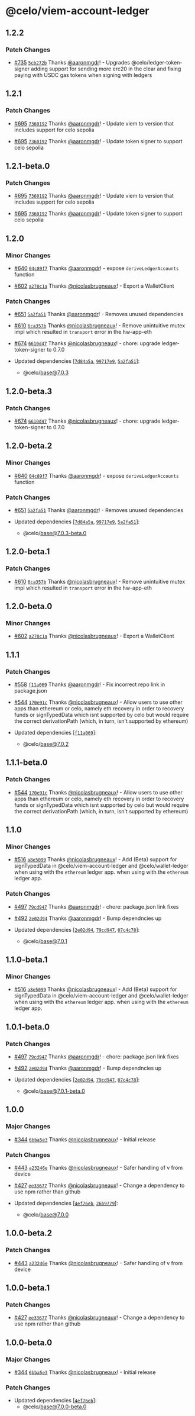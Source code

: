# @celo/viem-account-ledger

## 1.2.2

### Patch Changes

- [#735](https://github.com/celo-org/developer-tooling/pull/735) [`5cb272b`](https://github.com/celo-org/developer-tooling/commit/5cb272babf5618b22253dbdf34b92f33d73b1e2d) Thanks [@aaronmgdr](https://github.com/aaronmgdr)! - Upgrades @celo/ledger-token-signer adding support for sending more erc20 in the clear and fixing paying with USDC gas tokens when signing with ledgers

## 1.2.1

### Patch Changes

- [#695](https://github.com/celo-org/developer-tooling/pull/695) [`7360192`](https://github.com/celo-org/developer-tooling/commit/73601920c69a8ffac4d999dcc1c4b9c928a48989) Thanks [@aaronmgdr](https://github.com/aaronmgdr)! - Update viem to version that includes support for celo sepolia

- [#695](https://github.com/celo-org/developer-tooling/pull/695) [`7360192`](https://github.com/celo-org/developer-tooling/commit/73601920c69a8ffac4d999dcc1c4b9c928a48989) Thanks [@aaronmgdr](https://github.com/aaronmgdr)! - Update token signer to support celo sepolia

## 1.2.1-beta.0

### Patch Changes

- [#695](https://github.com/celo-org/developer-tooling/pull/695) [`7360192`](https://github.com/celo-org/developer-tooling/commit/73601920c69a8ffac4d999dcc1c4b9c928a48989) Thanks [@aaronmgdr](https://github.com/aaronmgdr)! - Update viem to version that includes support for celo sepolia

- [#695](https://github.com/celo-org/developer-tooling/pull/695) [`7360192`](https://github.com/celo-org/developer-tooling/commit/73601920c69a8ffac4d999dcc1c4b9c928a48989) Thanks [@aaronmgdr](https://github.com/aaronmgdr)! - Update token signer to support celo sepolia

## 1.2.0

### Minor Changes

- [#640](https://github.com/celo-org/developer-tooling/pull/640) [`04c89f7`](https://github.com/celo-org/developer-tooling/commit/04c89f739b1056330c5ca287234c9336c19b11e9) Thanks [@aaronmgdr](https://github.com/aaronmgdr)! - expose `deriveLedgerAccounts` function

- [#602](https://github.com/celo-org/developer-tooling/pull/602) [`a270c1a`](https://github.com/celo-org/developer-tooling/commit/a270c1aa0c9d5b282396af8812ea9ddbcb7fec9c) Thanks [@nicolasbrugneaux](https://github.com/nicolasbrugneaux)! - Export a WalletClient

### Patch Changes

- [#651](https://github.com/celo-org/developer-tooling/pull/651) [`5a2fa51`](https://github.com/celo-org/developer-tooling/commit/5a2fa5196976fffd7c89c804c68b7507e9c48f92) Thanks [@aaronmgdr](https://github.com/aaronmgdr)! - Removes unused dependencies

- [#610](https://github.com/celo-org/developer-tooling/pull/610) [`6ca357b`](https://github.com/celo-org/developer-tooling/commit/6ca357bfbbb1075d73c2b8000e01db70959e08f5) Thanks [@nicolasbrugneaux](https://github.com/nicolasbrugneaux)! - Remove unintuitive mutex impl which resulted in `transport` error in the hw-app-eth

- [#674](https://github.com/celo-org/developer-tooling/pull/674) [`6610d47`](https://github.com/celo-org/developer-tooling/commit/6610d474e364e7ae5fe1016dd44a0a8c53d0769f) Thanks [@nicolasbrugneaux](https://github.com/nicolasbrugneaux)! - chore: upgrade ledger-token-signer to 0.7.0

- Updated dependencies [[`7d84a5a`](https://github.com/celo-org/developer-tooling/commit/7d84a5a9a23f72572999dc17f24d9b70bf6ca9f6), [`99717e9`](https://github.com/celo-org/developer-tooling/commit/99717e93c640e37e4e67020d973a2a13d5af2ac3), [`5a2fa51`](https://github.com/celo-org/developer-tooling/commit/5a2fa5196976fffd7c89c804c68b7507e9c48f92)]:
  - @celo/base@7.0.3

## 1.2.0-beta.3

### Patch Changes

- [#674](https://github.com/celo-org/developer-tooling/pull/674) [`6610d47`](https://github.com/celo-org/developer-tooling/commit/6610d474e364e7ae5fe1016dd44a0a8c53d0769f) Thanks [@nicolasbrugneaux](https://github.com/nicolasbrugneaux)! - chore: upgrade ledger-token-signer to 0.7.0

## 1.2.0-beta.2

### Minor Changes

- [#640](https://github.com/celo-org/developer-tooling/pull/640) [`04c89f7`](https://github.com/celo-org/developer-tooling/commit/04c89f739b1056330c5ca287234c9336c19b11e9) Thanks [@aaronmgdr](https://github.com/aaronmgdr)! - expose `deriveLedgerAccounts` function

### Patch Changes

- [#651](https://github.com/celo-org/developer-tooling/pull/651) [`5a2fa51`](https://github.com/celo-org/developer-tooling/commit/5a2fa5196976fffd7c89c804c68b7507e9c48f92) Thanks [@aaronmgdr](https://github.com/aaronmgdr)! - Removes unused dependencies

- Updated dependencies [[`7d84a5a`](https://github.com/celo-org/developer-tooling/commit/7d84a5a9a23f72572999dc17f24d9b70bf6ca9f6), [`99717e9`](https://github.com/celo-org/developer-tooling/commit/99717e93c640e37e4e67020d973a2a13d5af2ac3), [`5a2fa51`](https://github.com/celo-org/developer-tooling/commit/5a2fa5196976fffd7c89c804c68b7507e9c48f92)]:
  - @celo/base@7.0.3-beta.0

## 1.2.0-beta.1

### Patch Changes

- [#610](https://github.com/celo-org/developer-tooling/pull/610) [`6ca357b`](https://github.com/celo-org/developer-tooling/commit/6ca357bfbbb1075d73c2b8000e01db70959e08f5) Thanks [@nicolasbrugneaux](https://github.com/nicolasbrugneaux)! - Remove unintuitive mutex impl which resulted in `transport` error in the hw-app-eth

## 1.2.0-beta.0

### Minor Changes

- [#602](https://github.com/celo-org/developer-tooling/pull/602) [`a270c1a`](https://github.com/celo-org/developer-tooling/commit/a270c1aa0c9d5b282396af8812ea9ddbcb7fec9c) Thanks [@nicolasbrugneaux](https://github.com/nicolasbrugneaux)! - Export a WalletClient

## 1.1.1

### Patch Changes

- [#558](https://github.com/celo-org/developer-tooling/pull/558) [`f11a069`](https://github.com/celo-org/developer-tooling/commit/f11a069b152cb34c18f12b6535f4b217a631079d) Thanks [@aaronmgdr](https://github.com/aaronmgdr)! - Fix incorrect repo link in package.json

- [#544](https://github.com/celo-org/developer-tooling/pull/544) [`170e91c`](https://github.com/celo-org/developer-tooling/commit/170e91cbdcdf6d8e398c423355b78f31d4c9e33c) Thanks [@nicolasbrugneaux](https://github.com/nicolasbrugneaux)! - Allow users to use other apps than ethereum or celo, namely eth recovery in order to recovery funds or signTypedData which isnt supported by celo but would require the correct derivationPath (which, in turn, isn't supported by ethereum)

- Updated dependencies [[`f11a069`](https://github.com/celo-org/developer-tooling/commit/f11a069b152cb34c18f12b6535f4b217a631079d)]:
  - @celo/base@7.0.2

## 1.1.1-beta.0

### Patch Changes

- [#544](https://github.com/celo-org/developer-tooling/pull/544) [`170e91c`](https://github.com/celo-org/developer-tooling/commit/170e91cbdcdf6d8e398c423355b78f31d4c9e33c) Thanks [@nicolasbrugneaux](https://github.com/nicolasbrugneaux)! - Allow users to use other apps than ethereum or celo, namely eth recovery in order to recovery funds or signTypedData which isnt supported by celo but would require the correct derivationPath (which, in turn, isn't supported by ethereum)

## 1.1.0

### Minor Changes

- [#516](https://github.com/celo-org/developer-tooling/pull/516) [`a8e5099`](https://github.com/celo-org/developer-tooling/commit/a8e50990e71f5d45522d11995836fbee820564c1) Thanks [@nicolasbrugneaux](https://github.com/nicolasbrugneaux)! - Add (Beta) support for signTypedData in @celo/viem-account-ledger and @celo/wallet-ledger when using with the `ethereum` ledger app.
  when using with the `ethereum` ledger app.

### Patch Changes

- [#497](https://github.com/celo-org/developer-tooling/pull/497) [`79cd947`](https://github.com/celo-org/developer-tooling/commit/79cd94725582be0c62133e98b922d19ed9c0b5de) Thanks [@aaronmgdr](https://github.com/aaronmgdr)! - chore: package.json link fixes

- [#492](https://github.com/celo-org/developer-tooling/pull/492) [`2e02d94`](https://github.com/celo-org/developer-tooling/commit/2e02d943adb859b3a5b71432d1d232f3dca44733) Thanks [@aaronmgdr](https://github.com/aaronmgdr)! - Bump dependncies up

- Updated dependencies [[`2e02d94`](https://github.com/celo-org/developer-tooling/commit/2e02d943adb859b3a5b71432d1d232f3dca44733), [`79cd947`](https://github.com/celo-org/developer-tooling/commit/79cd94725582be0c62133e98b922d19ed9c0b5de), [`07c4c78`](https://github.com/celo-org/developer-tooling/commit/07c4c7854f419dd07fbf09fe966fb5b378a139d1)]:
  - @celo/base@7.0.1

## 1.1.0-beta.1

### Minor Changes

- [#516](https://github.com/celo-org/developer-tooling/pull/516) [`a8e5099`](https://github.com/celo-org/developer-tooling/commit/a8e50990e71f5d45522d11995836fbee820564c1) Thanks [@nicolasbrugneaux](https://github.com/nicolasbrugneaux)! - Add (Beta) support for signTypedData in @celo/viem-account-ledger and @celo/wallet-ledger when using with the `ethereum` ledger app.
  when using with the `ethereum` ledger app.

## 1.0.1-beta.0

### Patch Changes

- [#497](https://github.com/celo-org/developer-tooling/pull/497) [`79cd947`](https://github.com/celo-org/developer-tooling/commit/79cd94725582be0c62133e98b922d19ed9c0b5de) Thanks [@aaronmgdr](https://github.com/aaronmgdr)! - chore: package.json link fixes

- [#492](https://github.com/celo-org/developer-tooling/pull/492) [`2e02d94`](https://github.com/celo-org/developer-tooling/commit/2e02d943adb859b3a5b71432d1d232f3dca44733) Thanks [@aaronmgdr](https://github.com/aaronmgdr)! - Bump dependncies up

- Updated dependencies [[`2e02d94`](https://github.com/celo-org/developer-tooling/commit/2e02d943adb859b3a5b71432d1d232f3dca44733), [`79cd947`](https://github.com/celo-org/developer-tooling/commit/79cd94725582be0c62133e98b922d19ed9c0b5de), [`07c4c78`](https://github.com/celo-org/developer-tooling/commit/07c4c7854f419dd07fbf09fe966fb5b378a139d1)]:
  - @celo/base@7.0.1-beta.0

## 1.0.0

### Major Changes

- [#344](https://github.com/celo-org/developer-tooling/pull/344) [`6bba5e3`](https://github.com/celo-org/developer-tooling/commit/6bba5e377cded1c8216c5cd1cadeb4b8b764df55) Thanks [@nicolasbrugneaux](https://github.com/nicolasbrugneaux)! - Initial release

### Patch Changes

- [#443](https://github.com/celo-org/developer-tooling/pull/443) [`a23246e`](https://github.com/celo-org/developer-tooling/commit/a23246e82e17424cb22c04cce197eb84a2cac54c) Thanks [@nicolasbrugneaux](https://github.com/nicolasbrugneaux)! - Safer handling of v from device

- [#427](https://github.com/celo-org/developer-tooling/pull/427) [`ee33677`](https://github.com/celo-org/developer-tooling/commit/ee33677287905076daafe39087283fe2434d729e) Thanks [@nicolasbrugneaux](https://github.com/nicolasbrugneaux)! - Change a dependency to use npm rather than github

- Updated dependencies [[`4ef76eb`](https://github.com/celo-org/developer-tooling/commit/4ef76eb174454f60304080d0ef63a859cd8d931b), [`26b9779`](https://github.com/celo-org/developer-tooling/commit/26b9779071ecb0283644412587d5a6d8bd6fd5a0)]:
  - @celo/base@7.0.0

## 1.0.0-beta.2

### Patch Changes

- [#443](https://github.com/celo-org/developer-tooling/pull/443) [`a23246e`](https://github.com/celo-org/developer-tooling/commit/a23246e82e17424cb22c04cce197eb84a2cac54c) Thanks [@nicolasbrugneaux](https://github.com/nicolasbrugneaux)! - Safer handling of v from device

## 1.0.0-beta.1

### Patch Changes

- [#427](https://github.com/celo-org/developer-tooling/pull/427) [`ee33677`](https://github.com/celo-org/developer-tooling/commit/ee33677287905076daafe39087283fe2434d729e) Thanks [@nicolasbrugneaux](https://github.com/nicolasbrugneaux)! - Change a dependency to use npm rather than github

## 1.0.0-beta.0

### Major Changes

- [#344](https://github.com/celo-org/developer-tooling/pull/344) [`6bba5e3`](https://github.com/celo-org/developer-tooling/commit/6bba5e377cded1c8216c5cd1cadeb4b8b764df55) Thanks [@nicolasbrugneaux](https://github.com/nicolasbrugneaux)! - Initial release

### Patch Changes

- Updated dependencies [[`4ef76eb`](https://github.com/celo-org/developer-tooling/commit/4ef76eb174454f60304080d0ef63a859cd8d931b)]:
  - @celo/base@7.0.0-beta.0
